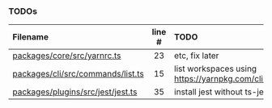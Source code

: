 ### TODOs

| Filename                                                                   | line # | TODO                                                          |
| :------------------------------------------------------------------------- | :----: | :------------------------------------------------------------ |
| [packages/core/src/yarnrc.ts](packages/core/src/yarnrc.ts#L23)             |   23   | etc, fix later                                                |
| [packages/cli/src/commands/list.ts](packages/cli/src/commands/list.ts#L15) |   15   | list workspaces using https://yarnpkg.com/cli/workspaces/list |
| [packages/plugins/src/jest/jest.ts](packages/plugins/src/jest/jest.ts#L35) |   35   | install jest without ts-jest                                  |
